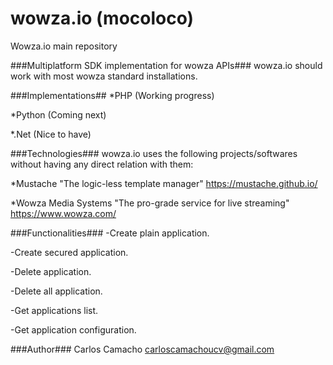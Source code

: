 # wowza.io (mocoloco)
Wowza.io main repository

###Multiplatform SDK implementation for wowza APIs###
wowza.io should work with most wowza standard installations.

###Implementations##
*PHP (Working progress)

*Python (Coming next)

*.Net (Nice to have)

###Technologies###
wowza.io uses the following projects/softwares without having any direct relation with them:

*Mustache "The logic-less template manager" <https://mustache.github.io/>

*Wowza Media Systems "The pro-grade service for live streaming" <https://www.wowza.com/>


###Functionalities###
-Create plain application.

-Create secured application.

-Delete application.

-Delete all application.

-Get applications list.

-Get application configuration.

###Author###
Carlos Camacho
carloscamachoucv@gmail.com

